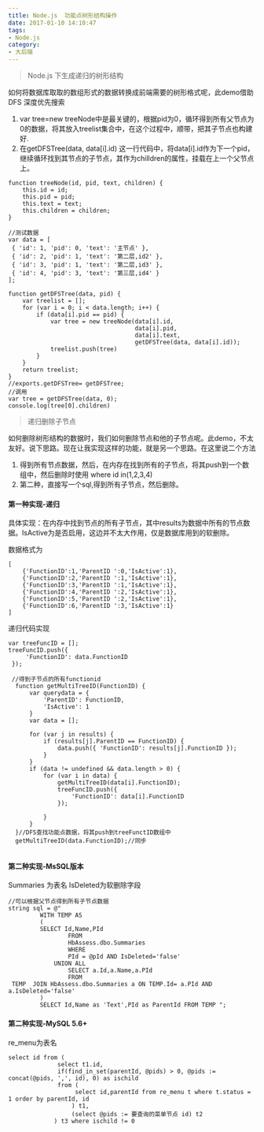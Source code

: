```yaml
---
title: Node.js  功能点树形结构操作
date: 2017-01-10 14:10:47
tags:
- Node.js
category: 
- 大后端
---
```


> Node.js 下生成递归的树形结构

如何将数据库取取的数组形式的数据转换成前端需要的树形格式呢，此demo借助DFS 深度优先搜索
1. var tree=new treeNode中是最关键的，根据pid为0，循环得到所有父节点为0的数据，将其放入treelist集合中，在这个过程中，顺带，把其子节点也构建好.
2. 在getDFSTree(data, data[i].id) 这一行代码中，将data[i].id作为下一个pid，继续循环找到其节点的子节点，其作为chilldren的属性，挂载在上一个父节点上。

<!-- more -->

```
function treeNode(id, pid, text, children) {
    this.id = id;
    this.pid = pid;
    this.text = text;
    this.children = children;
}

//测试数据
var data = [
 { 'id': 1, 'pid': 0, 'text': '主节点' },
 { 'id': 2, 'pid': 1, 'text': '第二层,id2' }, 
 { 'id': 3, 'pid': 1, 'text': '第二层,id3' }, 
 { 'id': 4, 'pid': 3, 'text': '第三层,id4' }
];

function getDFSTree(data, pid) {
    var treelist = [];
    for (var i = 0; i < data.length; i++) {
        if (data[i].pid == pid) {
			var tree = new treeNode(data[i].id, 
									data[i].pid, 
									data[i].text, 
									getDFSTree(data, data[i].id));
            treelist.push(tree)
        }
    }
    return treelist;
}
//exports.getDFSTree= getDFSTree;
//调用 
var tree = getDFSTree(data, 0);
console.log(tree[0].children)
```

> 递归删除子节点

如何删除树形结构的数据时，我们如何删除节点和他的子节点呢。此demo，不太友好。说下思路。现在让我实现这样的功能，就是另一个思路。在这里说二个方法
1. 得到所有节点数据，然后，在内存在找到所有的子节点，将其push到一个数组中，然后删除时使用 where id in(1,2,3,4)  
2. 第二种，直接写一个sql,得到所有子节点，然后删除。

#### 第一种实现-递归
具体实现：在内存中找到节点的所有子节点，其中results为数据中所有的节点数据。IsActive为是否启用，这边并不太大作用，仅是数据库用到的软删除。

数据格式为 
```
[
	{'FunctionID':1,'ParentID ':0,'IsActive':1},
	{'FunctionID':2,'ParentID ':1,'IsActive':1},
	{'FunctionID':3,'ParentID ':1,'IsActive':1},
	{'FunctionID':4,'ParentID ':2,'IsActive':1},
	{'FunctionID':5,'ParentID ':2,'IsActive':1},
	{'FunctionID':6,'ParentID ':3,'IsActive':1}
]
```
递归代码实现
```
var treeFuncID = [];
treeFuncID.push({
     'FunctionID': data.FunctionID
 });

 //得到子节点的所有functionid
  function getMultiTreeID(FunctionID) {
      var querydata = {
          'ParentID': FunctionID,
          'IsActive': 1
      }
      var data = [];
    
      for (var j in results) {
          if (results[j].ParentID == FunctionID) {
              data.push({ 'FunctionID': results[j].FunctionID });
          }
      }
      if (data != undefined && data.length > 0) {
          for (var i in data) {
              getMultiTreeID(data[i].FunctionID);
              treeFuncID.push({
                  'FunctionID': data[i].FunctionID
              });

          }
      }
  }//DFS查找功能点数据，将其push到treeFunctID数组中
  getMultiTreeID(data.FunctionID);//同步
        
```

#### 第二种实现-MsSQL版本
Summaries  为表名 IsDeleted为软删除字段	

```
//可以根据父节点得到所有子节点数据
string sql = @"
         WITH TEMP AS 
         (
         SELECT Id,Name,PId
                 FROM 
                 HbAssess.dbo.Summaries  
                 WHERE 
                 PId = @pId AND IsDeleted='false'
             UNION ALL 
                 SELECT a.Id,a.Name,a.PId
                 FROM 
 TEMP  JOIN HbAssess.dbo.Summaries a ON TEMP.Id= a.PId AND a.IsDeleted='false'
         )  
         SELECT Id,Name as 'Text',PId as ParentId FROM TEMP ";

```

#### 第二种实现-MySQL 5.6+
re_menu为表名
```
select id from (
              select t1.id,
              if(find_in_set(parentId, @pids) > 0, @pids := concat(@pids, ',', id), 0) as ischild
              from (
                   select id,parentId from re_menu t where t.status = 1 order by parentId, id
                  ) t1,
                  (select @pids := 要查询的菜单节点 id) t2
             ) t3 where ischild != 0

```